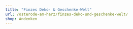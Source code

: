 ```yaml
---
title: "Finzes Deko- & Geschenke-Welt"
url: /osterode-am-harz/finzes-deko-und-geschenke-welt/
shop: Andenken
---
```

